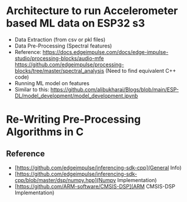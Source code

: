 # Architecture to run Accelerometer based ML data on ESP32 s3

* Data Extraction (from csv or pkl files)
* Data Pre-Processing (Spectral features)
* Reference: <https://docs.edgeimpulse.com/docs/edge-impulse-studio/processing-blocks/audio-mfe>
            <https://github.com/edgeimpulse/processing-blocks/tree/master/spectral_analysis>
                 (Need to find equivalent C++ code)
* Running ML model on features
* Similar to this: https://github.com/alibukharai/Blogs/blob/main/ESP-DL/model_development/model_development.ipynb

# Re-Writing Pre-Processing Algorithms in C

## Reference
* [https://github.com/edgeimpulse/inferencing-sdk-cpp](General Info)
* [https://github.com/edgeimpulse/inferencing-sdk-cpp/blob/master/dsp/numpy.hpp](Numpy Implementation)
* [https://github.com/ARM-software/CMSIS-DSP](ARM CMSIS-DSP Implementation)
